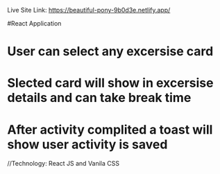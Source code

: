 Live Site Link: https://beautiful-pony-9b0d3e.netlify.app/

#React Application
# User can select any excersise card 
# Slected card will show in excersise details and can take break time
# After activity complited a toast will show user activity is saved 

//Technology: React JS and Vanila CSS